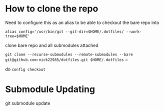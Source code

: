 # How to clone the repo
Need to configure this as an alias to be able to checkout the bare repo into 

`alias config='/usr/bin/git --git-dir=$HOME/.dotfiles/ --work-tree=$HOME'`

clone bare repo and all submodules attached

`git clone --recurse-submodules --remote-submodules --bare git@github.com:nick22985/dotfiles.git $HOME/.dotfiles` ~

do `config checkout`
# Submodule Updating

git submodule update

